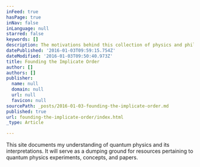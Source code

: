 ```yaml
---
inFeed: true
hasPage: true
inNav: false
inLanguage: null
starred: false
keywords: []
description: The motivations behind this collection of physics and philosophy resources.
datePublished: '2016-01-03T09:59:15.754Z'
dateModified: '2016-01-03T09:50:40.973Z'
title: Founding the Implicate Order
author: []
authors: []
publisher:
  name: null
  domain: null
  url: null
  favicon: null
sourcePath: _posts/2016-01-03-founding-the-implicate-order.md
published: true
url: founding-the-implicate-order/index.html
_type: Article

---
```

This site documents my understanding of quantum physics and its interpretations. It will serve as a dumping ground for resources pertaining to quantum physics experiments, concepts, and papers.